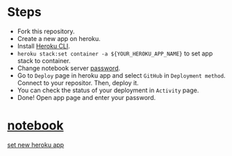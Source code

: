 # Steps

- Fork this repository.
- Create a new app on heroku.
- Install [Heroku CLI](https://devcenter.heroku.com/articles/heroku-cli).
- `heroku stack:set container -a ${YOUR_HEROKU_APP_NAME}` to set app stack to container.
- Change notebook server [password](app/.env#L1).
- Go to `Deploy` page in heroku app and select `GitHub` in `Deployment method`. Connect to your repositor. Then, deploy it.
- You can check the status of your deployment in `Activity` page.
- Done! Open app page and enter your password.

# [notebook](https://heroku-jupyter-87049.herokuapp.com/)

[set new heroku app](https://devcenter.heroku.com/articles/build-docker-images-heroku-yml#getting-started)
